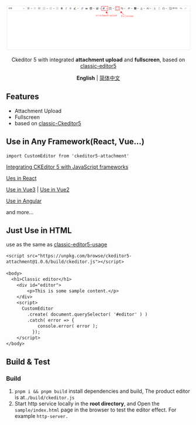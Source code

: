 <p align='center'>
  <img src='docs/img/screenshot.png' alt='screenshot' width='600'/>
</p>

<p align='center'>
Ckeditor 5 with integrated <b>attachment upload</b> and <b>fullscreen</b>, based on <a href="https://ckeditor.com/docs/ckeditor5/latest/installation/getting-started/predefined-builds.html#classic-editor" target="_blank">classic-editor5</a>
</p>

<p align='center'>
<b>English</b> | <a href="https://github.com/hjwforever/ckeditor5-attachment/blob/main/README.zh-CN.md">简体中文</a>
<!-- Contributors: Thanks for getting interested, however, we DON'T accept new transitions to the README, thanks. -->
</p>

## Features

- Attachment Upload
- Fullscreen
- based on [classic-Ckeditor5](https://ckeditor.com/docs/ckeditor5/latest/installation/getting-started/predefined-builds.html#classic-editor)

## Use in Any Framework(React, Vue...)


```
import CustomEditor from 'ckeditor5-attachment'

```

[Integrating CKEditor 5 with JavaScript frameworks](https://ckeditor.com/docs/ckeditor5/latest/installation/getting-started/frameworks/overview.html)

[Ues in React](https://ckeditor.com/docs/ckeditor5/latest/installation/getting-started/frameworks/react.html)

[Use in Vue3](https://ckeditor.com/docs/ckeditor5/latest/installation/getting-started/frameworks/vuejs-v3.html) | [Use in Vue2](https://ckeditor.com/docs/ckeditor5/latest/installation/getting-started/frameworks/vuejs-v2.html)

[Use in Angular](https://ckeditor.com/docs/ckeditor5/latest/installation/getting-started/frameworks/angular.html)

and more...

## Just Use in HTML

use as the same as [classic-editor5-usage](https://ckeditor.com/docs/ckeditor5/latest/installation/getting-started/quick-start.html)

```
<script src="https://unpkg.com/browse/ckeditor5-attachment@1.0.6/build/ckeditor.js"></script>

<body>
  <h1>Classic editor</h1>
    <div id="editor">
        <p>This is some sample content.</p>
    </div>
    <script>
      CustomEditor
        .create( document.querySelector( '#editor' ) )
        .catch( error => {
            console.error( error );
          });
    </script>
</body>

```

## Build & Test

### Build

1. `pnpm i && pnpm build` install dependencies and build, The product editor is at`./build/ckeditor.js`
2. Start http service locally in the **root directory**, and Open the `sample/index.html` page in the browser to test the editor effect. For example `http-server.`
